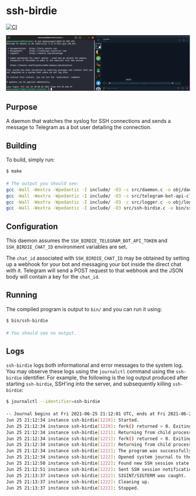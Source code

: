 # ssh-birdie

[![CI](https://github.com/adyavanapalli/ssh-birdie/actions/workflows/ci.yml/badge.svg?branch=main)](https://github.com/adyavanapalli/ssh-birdie/actions/workflows/ci.yml)

![A screenshot of the daemon in the wild.](docs/screenshot.png)

## Purpose

A daemon that watches the syslog for SSH connections and sends a message to
Telegram as a bot user detailing the connection.

## Building

To build, simply run:

```bash
$ make

# The output you should see:
gcc -Wall -Wextra -Wpedantic -I include/ -O3 -c src/daemon.c -o obj/daemon.o
gcc -Wall -Wextra -Wpedantic -I include/ -O3 -c src/telegram-bot-api-client.c -o obj/telegram-bot-api-client.o -lcurl
gcc -Wall -Wextra -Wpedantic -I include/ -O3 -c src/logger.c -o obj/logger.o
gcc -Wall -Wextra -Wpedantic -I include/ -O3 src/ssh-birdie.c -o bin/ssh-birdie obj/daemon.o obj/telegram-bot-api-client.o obj/logger.o -lsystemd -lcurl
```

## Configuration

This daemon assumes the `SSH_BIRDIE_TELEGRAM_BOT_API_TOKEN` and
`SSH_BIRDIE_CHAT_ID` environment variables are set.

The `chat_id` associated with `SSH_BIRDIE_CHAT_ID` may be obtained by setting up
a webhook for your bot and messaging your bot inside the direct chat with it.
Telegram will send a POST request to that webhook and the JSON body will contain
a key for the `chat_id`.

## Running

The compiled program is output to `bin/` and you can run it using:

```bash
$ bin/ssh-birdie

# You should see no output.
```

## Logs

`ssh-birdie` logs both informational and error messages to the system log. You
may observe these logs using the `journalctl` command using the `ssh-birdie`
identifier. For example, the following is the log output produced after starting
`ssh-birdie`, SSH'ing into the server, and subsequently killing `ssh-birdie`:

```bash
$ journalctl --identifier=ssh-birdie

-- Journal begins at Fri 2021-06-25 21:12:01 UTC, ends at Fri 2021-06-25 21:13:39 UTC. --
Jun 25 21:12:34 instance ssh-birdie[1220]: Started.
Jun 25 21:12:34 instance ssh-birdie[1220]: fork() returned > 0. Exiting process with successful exit status.
Jun 25 21:12:34 instance ssh-birdie[1221]: Returning from child process.
Jun 25 21:12:34 instance ssh-birdie[1221]: fork() returned > 0. Exiting process with successful exit status.
Jun 25 21:12:34 instance ssh-birdie[1222]: Returning from child process.
Jun 25 21:12:34 instance ssh-birdie[1222]: The program was successfully daemonized.
Jun 25 21:12:34 instance ssh-birdie[1222]: Opened system journal to the sshd identifier.
Jun 25 21:12:50 instance ssh-birdie[1222]: Found new SSH session state change.
Jun 25 21:12:51 instance ssh-birdie[1222]: Sent SSH session notification to Telegram.
Jun 25 21:13:37 instance ssh-birdie[1222]: SIGINT/SIGTERM was caught.
Jun 25 21:13:37 instance ssh-birdie[1222]: Cleaning up.
Jun 25 21:13:37 instance ssh-birdie[1222]: Stopped.
```

